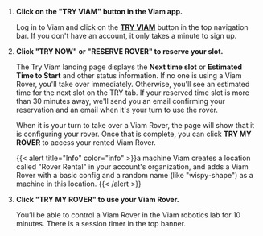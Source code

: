 1. **Click on the "TRY VIAM" button in the Viam app.**

   Log in to Viam and click on the **[TRY VIAM](https://app.viam.com/try)** button in the top navigation bar.
   If you don't have an account, it only takes a minute to sign up.

2. **Click "TRY NOW" or "RESERVE ROVER" to reserve your slot.**

   The Try Viam landing page displays the **Next time slot** or **Estimated Time to Start** and other status information.
   If no one is using a Viam Rover, you'll take over immediately.
   Otherwise, you'll see an estimated time for the next slot on the TRY tab.
   If your reserved time slot is more than 30 minutes away, we'll send you an email confirming your reservation and an email when it's your turn to use the rover.

   When it is your turn to take over a Viam Rover, the page will show that it is configuring your rover.
   Once that is complete, you can click **TRY MY ROVER** to access your rented Viam Rover.

   {{< alert title="Info" color="info" >}}a machine
   Viam creates a location called "Rover Rental" in your account's organization, and adds a Viam Rover with a basic config and a random name (like "wispy-shape") as a machine in this location.
   {{< /alert >}}

3. **Click "TRY MY ROVER" to use your Viam Rover.**

   You’ll be able to control a Viam Rover in the Viam robotics lab for 10 minutes.
   There is a session timer in the top banner.
